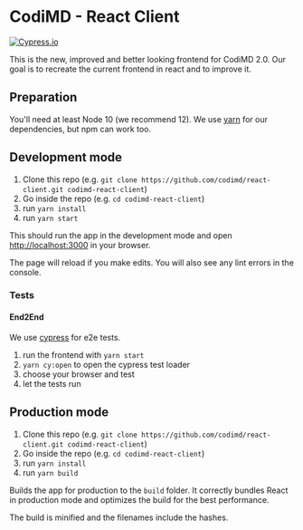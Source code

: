 # CodiMD - React Client

[![Cypress.io](https://img.shields.io/badge/tested%20with-Cypress-04C38E.svg)](https://www.cypress.io/)

This is the new, improved and better looking frontend for CodiMD 2.0.
Our goal is to recreate the current frontend in react and to improve it.

## Preparation
You'll need at least Node 10 (we recommend 12). We use [yarn](https://yarnpkg.com/) for our dependencies, but npm can work too.

## Development mode

1. Clone this repo (e.g. `git clone https://github.com/codimd/react-client.git codimd-react-client`)
2. Go inside the repo (e.g. `cd codimd-react-client`)
3. run `yarn install`
4. run `yarn start`

This should run the app in the development mode and open [http://localhost:3000](http://localhost:3000) in your browser.

The page will reload if you make edits.
You will also see any lint errors in the console.

### Tests

#### End2End

We use [cypress](https://cypress.io) for e2e tests.

1. run the frontend with `yarn start`
2. `yarn cy:open` to open the cypress test loader
3. choose your browser and test
4. let the tests run

## Production mode

1. Clone this repo (e.g. `git clone https://github.com/codimd/react-client.git codimd-react-client`)
2. Go inside the repo (e.g. `cd codimd-react-client`)
3. run `yarn install`
4. run `yarn build`

Builds the app for production to the `build` folder.
It correctly bundles React in production mode and optimizes the build for the best performance.

The build is minified and the filenames include the hashes.
